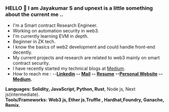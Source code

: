 ### HELLO 👋 I am Jayakumar S and upnext is a little something about the current me ..
- I'm a Smart contract Research Engineer.
- Working on automation security in web3.
- I'm currently learning EVM in depth.
- Beginner in ZK tech.
- I know the basics of web2 development and could handle front-end decently.
- My current projects and research are related to web3 mainly on smart contract security.
- I have recently started my technical blogs at [Medium](https://medium.com/@jayakumargowtham2812).
- How to reach me : --**[Linkedin](http://www.linkedin.com/in/jayakumar-sathayadhran-8b70a819b) -- [Mail](mailto:jayakumargowtham2812@gmail.com) -- [Resume](https://drive.google.com/file/d/1S1JmAM6OaU7nX6piTTb6WENYXYzQMb0L/view?usp=sharing) --[Personal Website](https://jayakumar-portfolio-block.vercel.app/) -- [Medium](https://medium.com/@jayakumargowtham2812).** 

**Languages:**  **Solidity, JavaScript, Python, Rust**, Node js, Next js(intermediate).
<br>
**Tools/Frameworks:**  **Web3 js, Ether js**,**Truffle , Hardhat,Foundry, Ganache, Remix.**
<br>




